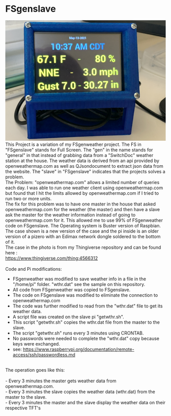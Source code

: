 # FSgenslave
![Client Photo](https://github.com/bonnette/FSgenslave/blob/main/photo/IMG_3475s.jpg)
<br>
This Project is a variation of my FSgenweather project. The FS in "FSgenslave" stands for Full Screen. The "gen" in the name stands for "general" in that instead of 
grabbing data from a "SwitchDoc" weather station at the house. The weather data is derived from an api provided by openweathermap.com as well as QJsondocument to extract 
json data from the website.
The "slave" in "FSgenslave" indicates that the projects solves a problem.</br>
The Problem: "openweathermap.com" allows a limited number of queries each day. I was able to run one weather client using openweathermap.com but found that I hit the limits 
allowed by openweathermap.com if I tried to run two or more units.</br>
The fix for this problem was to have one master in the house that asked openweathermap.com for the weather (the master) and then have a slave ask the master for the weather
information instead of going to openweathermap.com for it. This allowed me to use 99% of FSgenweather code on FSgenslave. 
The Operating system is Buster version of Raspbian. The case shown is a new version of the case and the pi inside is an older version of a pizero with an Edimax network dongle
soldered to the bottom of it.
<br>
The case in the photo is from my Thingiverse repository and can be found here :
<br>
https://www.thingiverse.com/thing:4566312
</br></br>
Code and Pi modifications:</br>
- FSgenweather was modified to save weather info in a file in the "/home/pi" folder. "wthr.dat" see the sample on this repository.
- All code from FSgenweather was copied to FSgenslave.
- The code on FSgenslave was modified to eliminate the connection to openweathermap.com
- The code was further modified to read from the "wthr.dat" file to get its weather data.
- A script file was created on the slave pi "getwthr.sh".
- This script "getwthr.sh" copies the wthr.dat file from the master to the slave.
- The script "getwthr.sh" runs every 3 minutes using CRONTAB.
- No passwords were needed to complete the "wthr.dat" copy because keys were exchanged. 
- see: https://www.raspberrypi.org/documentation/remote-access/ssh/passwordless.md
</br>
The operation goes like this:</br></br>
- Every 3 minutes the master gets weather data from openweathermap.com.</br>
- Every 3 minutes the slave copies the weather data (wthr.dat) from the master to the slave.</br>
- Every 3 minutes the master and the slave display the weather data on their respective TFT's</br>
</br>
